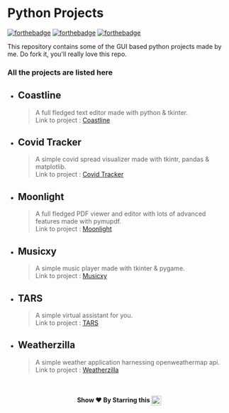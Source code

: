 # Python Projects

[![forthebadge](https://forthebadge.com/images/badges/built-with-love.svg)](https://forthebadge.com)
[![forthebadge](https://forthebadge.com/images/badges/made-with-python.svg)](https://forthebadge.com)
[![forthebadge](https://forthebadge.com/images/badges/check-it-out.svg)](https://forthebadge.com)

This repository contains some of the GUI based python projects made by me. Do fork it, you'll really
love this repo. 

### All the projects are listed here

* ## Coastline
	> A full fledged text editor made with python & tkinter.\
	> Link to project : [Coastline](https://github.com/pyGuru123/Python-Projects/tree/master/Coastline%20-%20Text%20Editor)

* ## Covid Tracker
	> A simple covid spread visualizer made with tkintr, pandas & matplotlib.\
	> Link to project : [Covid Tracker](https://github.com/pyGuru123/Python-Projects/tree/master/Covid%20Tracker)

* ## Moonlight
	> A full fledged PDF viewer and editor with lots of advanced features made with pymupdf.\
	> Link to project : [Moonlight](https://github.com/pyGuru123/Python-Projects/tree/master/Moonlight%20PDF%20Reader)

* ## Musicxy
	> A simple music player made with tkinter & pygame.\
	> Link to project : [Musicxy](https://github.com/pyGuru123/Python-Projects/tree/master/Musicxy%20-%20Music%20Player)

* ## TARS
	> A simple virtual assistant for you.\
	> Link to project : [TARS](https://github.com/pyGuru123/Python-Projects/tree/master/TARS%20Virtual%20Assistant)

* ## Weatherzilla
	> A simple weather application harnessing openweathermap api.\
	> Link to project : [Weatherzilla](https://github.com/pyGuru123/Python-Projects/tree/master/Weatherzilla%20-%20Weather%20App)

<br/>
<h4 align="center"> Show ❤️ By Starring this <img align='center'  height="22" src="https://img.shields.io/badge/Repo!%F0%9F%98%8A-purple.svg?&style=for-the-badge&logoColor=green" /></h4>

